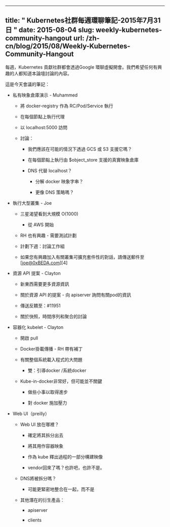<!--
---
title: " Weekly Kubernetes Community Hangout Notes - July 31 2015 "
date: 2015-08-04
slug: weekly-kubernetes-community-hangout
url: /zh-cn/blog/2015/08/Weekly-Kubernetes-Community-Hangout
---
-->

---
title: " Kubernetes社群每週環聊筆記-2015年7月31日 "
date: 2015-08-04
slug: weekly-kubernetes-community-hangout
url: /zh-cn/blog/2015/08/Weekly-Kubernetes-Community-Hangout
---

<!--
Every week the Kubernetes contributing community meet virtually over Google Hangouts. We want anyone who's interested to know what's discussed in this forum.  

Here are the notes from today's meeting:  
-->

每週，Kubernetes 貢獻社群都會透過Google 環聊虛擬開會。我們希望任何有興趣的人都知道本論壇討論的內容。

這是今天會議的筆記：

<!--
* Private Registry Demo - Muhammed

    * Run docker-registry as an RC/Pod/Service

    * Run a proxy on every node

    * Access as localhost:5000

    * Discussion:

        * Should we back it by GCS or S3 when possible?

        * Run real registry backed by $object_store on each node

        * DNS instead of localhost?

            * disassemble image strings?

            * more like DNS policy?
-->
* 私有映象倉庫演示 - Muhammed

    * 將 docker-registry 作為 RC/Pod/Service 執行

    * 在每個節點上執行代理

    * 以 localhost:5000 訪問

    * 討論：

        * 我們應該在可能的情況下透過 GCS 或 S3 支援它嗎？

        * 在每個節點上執行由 $object_store 支援的真實映象倉庫

        * DNS 代替 localhost？

            * 分解 docker 映象字串？

            * 更像 DNS 策略嗎？
<!--
* Running Large Clusters - Joe

    * Samsung keen to see large scale O(1000)

        * Starting on AWS

    * RH also interested - test plan needed

    * Plan for next week: discuss working-groups

    * If you are interested in joining conversation on cluster scalability send mail to [joe@0xBEDA.com][4]
-->

* 執行大型叢集 - Joe

    * 三星渴望看到大規模 O(1000)

        * 從 AWS 開始

    * RH 也有興趣 - 需要測試計劃

    * 計劃下週：討論工作組

    * 如果您有興趣加入有關叢集可擴充套件性的對話，請傳送郵件至[joe@0xBEDA.com][4]

<!--
* Resource API Proposal - Clayton

    * New stuff wants more info on resources

    * Proposal for resources API - ask apiserver for info on pods

    * Send feedback to: #11951

    * Discussion on snapshot vs time-series vs aggregates
-->

* 資源 API 提案 - Clayton

    * 新東西需要更多資源資訊

    * 關於資源 API 的提案 - 向 apiserver 詢問有關pod的資訊

    * 傳送反饋至：#11951

    * 關於快照，時間序列和聚合的討論

<!--
* Containerized kubelet - Clayton

    * Open pull

    * Docker mount propagation - RH carries patches

    * Big issues around whole bootstrap of the system

        * dual: boot-docker/system-docker

    * Kube-in-docker is really nice, but maybe not critical

        * Do the small stuff to make progress

        * Keep pressure on docker
-->
* 容器化 kubelet - Clayton

    * 開啟 pull

    * Docker掛載傳播 - RH 帶有補丁

    * 有關整個系統載入程式的大問題

        * 雙：引導docker /系統docker

    * Kube-in-docker非常好，但可能並不關鍵

        * 做些小事以取得進步

        * 對 docker 施加壓力
<!--
* Web UI (preilly)

    * Where does web UI stand?

        * OK to split it back out

        * Use it as a container image

        * Build image as part of kube release process

        * Vendor it back in?  Maybe, maybe not.

    * Will DNS be split out?

        * Probably more tightly integrated, instead

    * Other potential spin-outs:

        * apiserver

        * clients
-->
* Web UI（preilly）

    * Web UI 放在哪裡？

        * 確定將其拆分出去

        * 將其用作容器映象

        * 作為 kube 釋出過程的一部分構建映像

        * vendor回來了嗎？也許吧，也許不是。

    * DNS將被拆分嗎？

        * 可能更緊密地整合在一起，而不是

    * 其他潛在的衍生產品：

        * apiserver

        * clients
